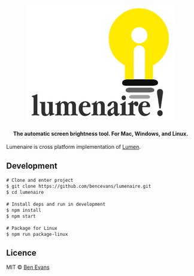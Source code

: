 
<h1 align="center">
  <a href="https://github.com/bencevans/lumenaire"><img src="logo@400px.png" alt="Lumenaire" width="400" height="307"></a>
  <br>
</h1>

<h4 align="center">The automatic screen brightness tool. For Mac, Windows, and Linux.</h4>

Lumenaire is cross platform implementation of [Lumen](https://github.com/anishathalye/lumen).

## Development

```
# Clone and enter project
$ git clone https://github.com/bencevans/lumenaire.git
$ cd lumenaire

# Install deps and run in development
$ npm install
$ npm start

# Package for Linux
$ npm run package-linux
```

## Licence

MIT &copy; [Ben Evans](https://bencevans.io)
